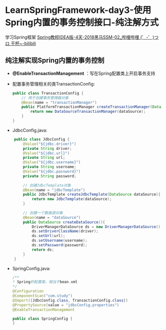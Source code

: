# LearnSpringFramework-day3-使用Spring内置的事务控制接口-纯注解方式

  学习Spring框架
  [Spring教程IDEA版-4天-2018黑马SSM-02_哔哩哔哩 (゜-゜)つロ 干杯~-bilibili](https://www.bilibili.com/video/BV1Sb411s7vP?from=search&seid=6126662563921252654)
## 纯注解实现Spring内置的事务控制
- **@EnableTransactionManagement** ：写在Spring配置类上开启事务支持
- 配置事务管理相关的类TransactionConfig:
    ```java
    public class TransactionConfig {
        // 用于创建事务管理器对象
        @Bean(name = "transactionManager")
        public PlatformTransactionManager createTransactionManager(DataSource dataSource){
            return new DataSourceTransactionManager(dataSource);
        }
    }
    ```
  
- JdbcConfig.java:
```java
    public class JdbcConfig {
        @Value("${jdbc.driver}")
        private String driver;
        @Value("${jdbc.url}")
        private String url;
        @Value("${jdbc.username}")
        private String username;
        @Value("${jdbc.password}")
        private String password;
    
        // 创建JdbcTemplate对象
        @Bean(name = "jdbcTemplate")
        public JdbcTemplate createJdbcTemplate(DataSource dataSource){
            return new JdbcTemplate(dataSource);
        }
    
        // 创建一个数据源对象
        @Bean(name = "dataSource")
        public DataSource createDataSource(){
            DriverManagerDataSource ds = new DriverManagerDataSource();
            ds.setDriverClassName(driver);
            ds.setUrl(url);
            ds.setUsername(username);
            ds.setPassword(password);
            return ds;
        }
    }
```
- SpringConfig.java:
    ```java
   /**
    * Spring的配置类，相当于bean.xml
    */
   @Configuration
   @ComponentScan("com.study")
   @Import({JdbcConfig.class, TransactionConfig.class})
   @PropertySource(value = "jdbcConfig.properties")
   @EnableTransactionManagement
   
   public class SpringConfig {
   }
    ```
